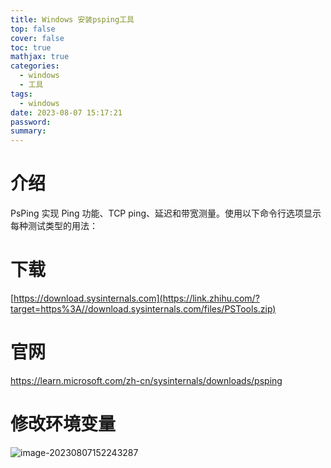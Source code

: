```yaml
---
title: Windows 安装psping工具
top: false
cover: false
toc: true
mathjax: true
categories:
  - windows
  - 工具
tags:
  - windows
date: 2023-08-07 15:17:21
password:
summary:
---
```


# 介绍

PsPing 实现 Ping 功能、TCP ping、延迟和带宽测量。使用以下命令行选项显示每种测试类型的用法：

# 下载

[https://download.sysinternals.com](https://link.zhihu.com/?target=https%3A//download.sysinternals.com/files/PSTools.zip)

# 官网

https://learn.microsoft.com/zh-cn/sysinternals/downloads/psping

# 修改环境变量

![image-20230807152243287](image-20230807152243287.png)

